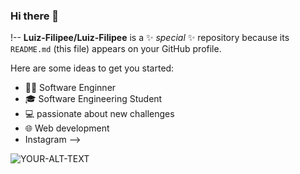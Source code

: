 ### Hi there 👋

!--
**Luiz-Filipee/Luiz-Filipee** is a ✨ _special_ ✨ repository because its `README.md` (this file) appears on your GitHub profile.

Here are some ideas to get you started:

- 👨‍💻 Software Enginner
- 🎓 Software Engineering Student
- 💻 passionate about new challenges 
- 🌐 Web development
- <a>Instagram</a>
-->
<html>
<picture>
 <source media="(prefers-color-scheme: dark)" srcset="YOUR-DARKMODE-IMAGE">
 <source media="(prefers-color-scheme: light)" srcset="YOUR-LIGHTMODE-IMAGE">
 <img alt="YOUR-ALT-TEXT" src="YOUR-DEFAULT-IMAGE">
</picture>
</html>
